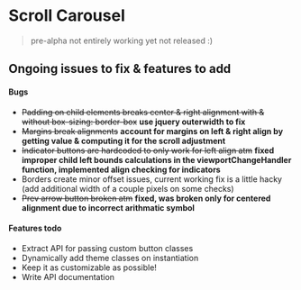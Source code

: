 # Scroll Carousel
> pre-alpha not entirely working yet not released :)

Ongoing issues to fix & features to add
-------
#### Bugs
* ~~Padding on child elements breaks center & right alignment with & without box-sizing: border-box~~ 
**use jquery outerwidth to fix**
* ~~Margins break alignments~~ 
**account for margins on left & right align by getting value & computing it for the scroll adjustment**
* ~~Indicator buttons are hardcoded to only work for left align atm~~ 
**fixed improper child left bounds calculations in the viewportChangeHandler function, implemented align checking for indicators**
* Borders create minor offset issues, current working fix is a little hacky (add additional width of a couple pixels on some checks)
* ~~Prev arrow button broken atm~~ **fixed, was broken only for centered alignment due to incorrect arithmatic symbol**

#### Features todo
* Extract API for passing custom button classes
* Dynamically add theme classes on instantiation
* Keep it as customizable as possible!
* Write API documentation